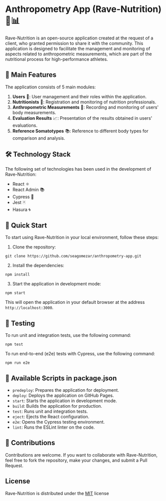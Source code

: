# Anthropometry App (Rave-Nutrition) 🥗📊

Rave-Nutrition is an open-source application created at the request of a client, who granted permission to share it with the community. This application is designed to facilitate the management and monitoring of aspects related to anthropometric measurements, which are part of the nutritional process for high-performance athletes.

## 🌟 Main Features

The application consists of 5 main modules:

1.  **Users** 👥: User management and their roles within the application.
2.  **Nutritionists** 🥼: Registration and monitoring of nutrition professionals.
3.  **Anthropometric Measurements** 📏: Recording and monitoring of users' body measurements.
4.  **Evaluation Results** 📈: Presentation of the results obtained in users' evaluations.
5.  **Reference Somatotypes** 📚: Reference to different body types for comparison and analysis.

## 🛠️ Technology Stack

The following set of technologies has been used in the development of Rave-Nutrition:

-   React ⚛️
-   React Admin 📚
-   Cypress 🌲
-   Jest 🃏
-   Hasura 🌀

## 🚀 Quick Start

To start using Rave-Nutrition in your local environment, follow these steps:

1.  Clone the repository:

`git clone https://github.com/seagomezar/anthropometry-app.git`

2.  Install the dependencies:

`npm install`

3.  Start the application in development mode:

`npm start`

This will open the application in your default browser at the address `http://localhost:3000`.

## 🧪 Testing

To run unit and integration tests, use the following command:

`npm test`

To run end-to-end (e2e) tests with Cypress, use the following command:

`npm run e2e`

## 📜 Available Scripts in package.json

-   `predeploy`: Prepares the application for deployment.
-   `deploy`: Deploys the application on GitHub Pages.
-   `start`: Starts the application in development mode.
-   `build`: Builds the application for production.
-   `test`: Runs unit and integration tests.
-   `eject`: Ejects the React configuration.
-   `e2e`: Opens the Cypress testing environment.
-   `lint`: Runs the ESLint linter on the code.

## 📝 Contributions

Contributions are welcome. If you want to collaborate with Rave-Nutrition, feel free to fork the repository, make your changes, and submit a Pull Request.

## License

Rave-Nutrition is distributed under the [MIT](./LICENCE.md) license
